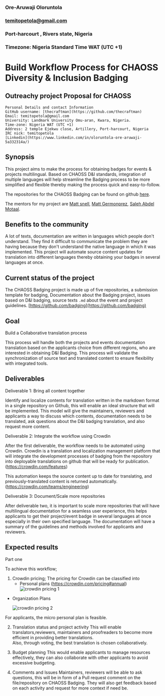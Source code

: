 
### Ore-Aruwaji Oloruntola
### temitopetola@gmail.com
### Port-harcourt , Rivers state, Nigeria
### Timezone: Nigeria Standard Time WAT (UTC +1)


# Build Workflow Process for CHAOSS Diversity & Inclusion Badging

## Outreachy project Proposal for CHAOSS

```
Personal Details and contact Information
GitHub username: [thecraftman](https://github.com/thecraftman)
Email: temitopetola@gmail.com
University: Landmark University Omu-aran, Kwara, Nigeria.
Time-zone: Nigeria WAT (UTC +1)
Address: 2 temple Ejekwu close, Artillery, Port-harcourt, Nigeria
IRC nick: temitopetola
[Linkedin](https://www.linkedin.com/in/oloruntola-ore-aruwaji-5a332314a/)
```


## Synopsis

This project aims to make the process for obtaining badges for events & projects multilingual. 
Based on CHAOSS D&I standards, integration of multiple languages will help streamline the Badging process to be more simplified and flexible thereby making the process quick and easy-to-follow. 

The repositories for the CHAOSS Badging can be found on github [here](https://github.com/badging).

The mentors for my project are [Matt snell](https://github.com/Nebrethar), [Matt Germonprez](https://github.com/germonprez), [Saleh Abdel Motaal](https://github.com/smotaal). 

## Benefits to the community 

A lot of texts, documentation are written in languages which people don't understand. They find it difficult to communicate the problem they are having because they don't understand the native language in which it was implemented. This project will automate source content updates for translation into different languages thereby obtaining your badges in several languages at once. 

## Current status of the project 

The CHAOSS Badging project is made up of five repositories, a submission template for badging, Documentation about the Badging project, issues based on D&I badging, source texts `.md` about the event and project guidelines.  [https://github.com/badging](https://github.com/badging)

## Goal 
Build a Collaborative translation process

This process will handle both the projects and events documentation translation based on the applicants choice from different regions, who are interested in obtaining D&I Badging. This process will validate the synchronization of source text and translated content to ensure flexibility with integrated tools. 

## Deliverables 

Deliverable 1: Bring all content together 

Identify and localize contents for translation written in the markdown format in a single repository on Github, this will enable an ideal structure that will be implemented. This model will give the maintainers, reviewers and applicants a way to discuss which contents, documentation needs to be translated, ask questions about the D&I badging translation, and also request more content. 

Deliverable 2:  Integrate the workflow using Crowdin

After the first deliverable, the workflow needs to be automated using Crowdin. Crowdin is a translation and localization management platform that will integrate the development processes of badging from the repository  into deployable translations on github that will be ready for publication. (https://crowdin.com/features) 

This automation keeps the source content up to date for translating, and previously-translated content is returned automatically. (https://crowdin.com/teams/engineering)

Deliverable 3: Document/Scale more repositories 

After deliverable two, it is important to scale more repositories that will have multilingual documentation for a seamless user experience, this helps applicants to get their project/event badge in several languages at once especially in their own specified language. 
The documentation will have a summary of the guidelines and methods involved for applicants and reviewers.

## Expected results 

Part one

To achieve this workflow;

1. Crowdin pricing; The pricing for Crowdin can be classified into 
   - Personal plans (https://crowdin.com/pricing#annual)
![crowdin pricing 1](https://user-images.githubusercontent.com/24816990/78518885-958e2f80-77b9-11ea-8ae0-75e4e5cc9138.PNG)

- Organization Plans
  
  ![crowdin pricing 2](https://user-images.githubusercontent.com/24816990/78519105-2fee7300-77ba-11ea-9ce8-4953ba600922.PNG)
  
For applicants, the micro personal plan is feasible. 

2.  Translation status and project activity
This will enable translators,reviewers, maintainers and proofreaders to become more efficient in providing better translations.  
Also, through voting, the best translation is chosen collaboratively. 

3. Budget planning
This would enable applicants to manage resources effectively, they can also collaborate with other applicants to avoid excessive budgeting. 

4.  Comments and Issues
Maintainers, reviewers will be able to ask questions, this will be in form of a Pull request comment on the file/repository on CHAOSS Badging. They will also get feedback based on each activity and request for more context if need be.  






